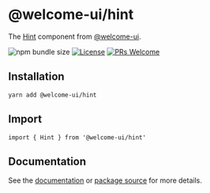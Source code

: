 # @welcome-ui/hint

The [Hint](http://welcome-ui.com/components/hint) component from [@welcome-ui](http://welcome-ui.com).

![npm bundle size](https://img.shields.io/bundlephobia/minzip/@welcome-ui/hint) [![License](https://img.shields.io/npm/l/welcome-ui.svg)](https://github.com/WTTJ/welcome-ui/blob/master/LICENSE) [![PRs Welcome](https://img.shields.io/badge/PRs-welcome-mediumspringgreen.svg)](ttps://github.com/WTTJ/welcome-ui/blob/master/CONTRIBUTING.md)

## Installation

    yarn add @welcome-ui/hint

## Import

    import { Hint } from '@welcome-ui/hint'

## Documentation

See the [documentation](http://welcome-ui.com/components/hint) or [package source](https://github.com/WTTJ/welcome-ui/tree/master/packages/Hint) for more details.
